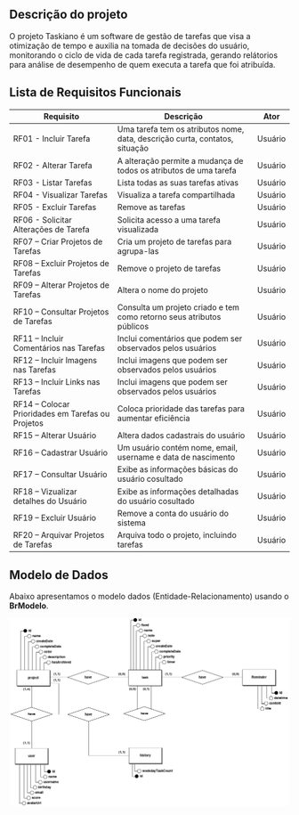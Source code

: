 ## Descrição do projeto

O projeto Taskiano é um software de gestão de tarefas que visa a otimização de tempo e auxilia na tomada de decisões do usuário, monitorando o ciclo de vida de cada tarefa registrada, gerando relátorios para análise de desempenho de quem executa a tarefa que foi atribuída.


## Lista de Requisitos Funcionais

| Requisito                                         | Descrição                                                                   | Ator    |
| ------------------------------------------------- | --------------------------------------------------------------------------- | ------- |
| RF01 - Incluir Tarefa                             | Uma tarefa tem os atributos nome, data, descrição curta, contatos, situação | Usuário |
| RF02 - Alterar Tarefa                             | A alteração permite a mudança de todos os atributos de uma tarefa           | Usuário |
| RF03 - Listar Tarefas                             | Lista todas as suas tarefas ativas                                          | Usuário |
| RF04 - Visualizar Tarefas                         | Visualiza a tarefa compartilhada                                            | Usuário |
| RF05 - Excluir Tarefas                            | Remove as tarefas                                                           | Usuário |
| RF06 - Solicitar Alterações de Tarefa             | Solicita acesso a uma tarefa visualizada                                    | Usuário |
| RF07 – Criar Projetos de Tarefas                  | Cria um projeto de tarefas para agrupa-las                                  | Usuário |
| RF08 – Excluir Projetos de Tarefas                | Remove o projeto de tarefas                                                 | Usuário |
| RF09 – Alterar Projetos de Tarefas                | Altera o nome do projeto                                                    | Usuário |
| RF10 – Consultar Projetos de Tarefas               | Consulta um projeto criado e tem como retorno seus atributos públicos      | Usuário |
| RF11 – Incluir Comentários nas Tarefas            | Inclui comentários que podem ser observados pelos usuários                  | Usuário |
| RF12 – Incluir Imagens nas Tarefas                | Inclui imagens que podem ser observados pelos usuários                      | Usuário |
| RF13 – Incluir Links nas Tarefas                  | Inclui imagens que podem ser observados pelos usuários                      | Usuário |
| RF14 – Colocar Prioridades em Tarefas ou Projetos | Coloca prioridade das tarefas para aumentar eficiência                      | Usuário |
| RF15 – Alterar Usuário                            | Altera dados cadastrais do usuário                                          | Usuário |
| RF16 – Cadastrar Usuário                          | Um usuário contém nome, email, username e data de nascimento                | Usuário |
| RF17 – Consultar Usuário                          | Exibe as informações básicas do usuário cosultado                           | Usuário |
| RF18 – Vizualizar detalhes do Usuário             | Exibe as informações detalhadas do usuário cosultado                        | Usuário |
| RF19 – Excluir Usuário                            | Remove a conta do usuário do sistema                                        | Usuário |
| RF20 – Arquivar Projetos de Tarefas              | Arquiva todo o projeto, incluindo tarefas                                    | Usuário |

## Modelo de Dados

Abaixo apresentamos o modelo dados (Entidade-Relacionamento) usando o **BrModelo**.

![Modelo Entidade-Relacionamento](images/entity_relationship_model.png)
